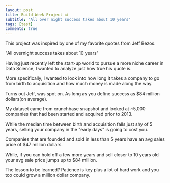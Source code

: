 ```yaml
---
layout: post
title: Build Week Project 📊
subtitle: "All over night success takes about 10 years" 
tags: [test]
comments: true
---
```


This project was inspired by one of my favorite quotes from Jeff Bezos.
 
"All overnight success takes about 10 years" 
 
Having just recently left the start-up world to pursue a more niche career in Data Science, I wanted to analyze just how true his quote is.
 
More specifically, I wanted to look into how long it takes a company to go from birth to acquisition and how much money is made along the way.

 Turns out Jeff, was spot on. As long as you define success as $84 million dollars(on average). 
 
My dataset came from crunchbase snapshot and looked at ~5,000 companies that had been started and acquired prior to 2013.
 
While the median time between birth and acquisition falls just shy of 5 years, selling your company in the "early days" is going to cost you.
 
Companies that are founded and sold in less than 5 years have an avg sales price of $47 million dollars. 
 
While, if you can hold off a few more years and sell closer to 10 years old your avg sale price jumps up to $84 million. 
 
The lesson to be learned? Patience is key plus a lot of hard work and you too could grow a million dollar company. 

